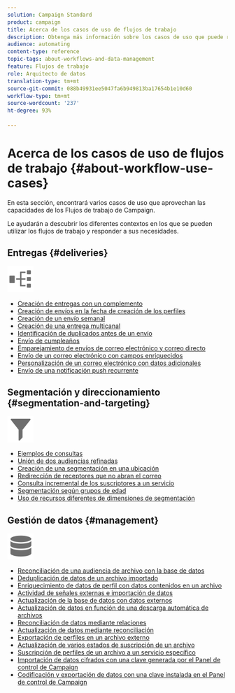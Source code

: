 ```yaml
---
solution: Campaign Standard
product: campaign
title: Acerca de los casos de uso de flujos de trabajo
description: Obtenga más información sobre los casos de uso que puede realizar mediante flujos de trabajo de Campaign Standard.
audience: automating
content-type: reference
topic-tags: about-workflows-and-data-management
feature: Flujos de trabajo
role: Arquitecto de datos
translation-type: tm+mt
source-git-commit: 088b49931ee5047fa6b949813ba17654b1e10d60
workflow-type: tm+mt
source-wordcount: '237'
ht-degree: 93%

---
```



# Acerca de los casos de uso de flujos de trabajo {#about-workflow-use-cases}

En esta sección, encontrará varios casos de uso que aprovechan las capacidades de los Flujos de trabajo de Campaign.

Le ayudarán a descubrir los diferentes contextos en los que se pueden utilizar los flujos de trabajo y responder a sus necesidades.

## Entregas {#deliveries}

<img src="assets/do-not-localize/icon_workflows.svg" width="60px">

* [Creación de entregas con un complemento](../../automating/using/workflow-created-query-with-complement.md)
* [Creación de envíos en la fecha de creación de los perfiles](../../automating/using/workflow-creation-date-query.md)
* [Creación de un envío semanal](../../automating/using/workflow-weekly-offer.md)
* [Creación de una entrega multicanal](../../automating/using/workflow-cross-channel-delivery.md)
* [Identificación de duplicados antes de un envío](../../automating/using/identifying-duplicated-before-delivery.md)
* [Envío de cumpleaños](../../automating/using/birthday-delivery.md)
* [Emparejamiento de envíos de correo electrónico y correo directo](../../automating/using/coupling-email-direct-mail.md)
* [Envío de un correo electrónico con campos enriquecidos](../../automating/using/sending-email-enriched-fields.md)
* [Personalización de un correo electrónico con datos adicionales](../../automating/using/personalizing-email-with-additional-data.md)
* [Envío de una notificación push recurrente](../../automating/using/recurring-push-notifications.md)

## Segmentación y direccionamiento {#segmentation-and-targeting}

<img src="assets/do-not-localize/icon_filter.svg" width="60px">

* [Ejemplos de consultas](../../automating/using/query-samples.md)
* [Unión de dos audiencias refinadas](../../automating/using/union-on-two-refined-audiences.md)
* [Creación de una segmentación en una ubicación](../../automating/using/workflow-segmentation-location.md)
* [Redirección de receptores que no abran el correo](../../automating/using/workflow-cross-channel-retargeting.md)
* [Consulta incremental de los suscriptores a un servicio](../../automating/using/incremental-query-on-subscribers.md)
* [Segmentación según grupos de edad](../../automating/using/segmentation-age-groups.md)
* [Uso de recursos diferentes de dimensiones de segmentación](../../automating/using/using-resources-different-from-targeting-dimensions.md)

## Gestión de datos {#management}

<img src="assets/do-not-localize/icon_manage.svg" width="60px">

* [Reconciliación de una audiencia de archivo con la base de datos](../../automating/using/reconcile-file-audience-with-database.md)
* [Deduplicación de datos de un archivo importado](../../automating/using/deduplicating-data-imported-file.md)
* [Enriquecimiento de datos de perfil con datos contenidos en un archivo](../../automating/using/enriching-profile-data-file.md)
* [Actividad de señales externas e importación de datos](../../automating/using/external-signal-data-import.md)
* [Actualización de la base de datos con datos externos](../../automating/using/update-database-file.md)
* [Actualización de datos en función de una descarga automática de archivos](../../automating/using/update-data-automatic-download.md)
* [Reconciliación de datos mediante relaciones](../../automating/using/reconciliation-using-relations.md)
* [Actualización de datos mediante reconciliación](../../automating/using/data-update-reconciliation.md)
* [Exportación de perfiles en un archivo externo](../../automating/using/exporting-profiles-in-file.md)
* [Actualización de varios estados de suscripción de un archivo](../../automating/using/updating-subscriptions-from-file.md)
* [Suscripción de perfiles de un archivo a un servicio específico](../../automating/using/subscribing-profiles-from-file.md)
* [Importación de datos cifrados con una clave generada por el Panel de control de Campaign](../../automating/using/managing-encrypted-data.md#use-case-gpg-decrypt)
* [Codificación y exportación de datos con una clave instalada en el Panel de control de Campaign](../../automating/using/managing-encrypted-data.md#use-case-gpg-encrypt)
